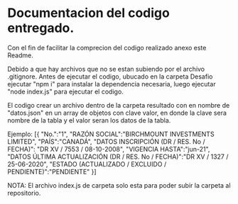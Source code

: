 # Documentacion del codigo entregado.

Con el fin de facilitar la comprecion del codigo realizado anexo este Readme.

Debido a que hay archivos que no se estan subiendo por el archivo .gitignore. Antes de ejecutar el codigo, ubucado en la carpeta Desafio ejecutar "npm i" para instalar la dependencia necesaria, luego ejecutar "node index.js" para ejecutar el codigo.

El codigo crear un archivo dentro de la carpeta resultado con en nombre de "datos.json" en un array de objetos con clave valor, en donde la clave sera nombre de la tabla y el valor seran los datos de la tabla.

Ejemplo:
[{
"No.":"1",
"RAZÓN SOCIAL":"BIRCHMOUNT INVESTMENTS LIMITED",
"PAÍS":"CANADÁ",
"DATOS INSCRIPCIÓN (DR / RES. No / FECHA)":
"DR XV / 7553 / 08-10-2008",
"VIGENCIA HASTA":"jun-21",
"DATOS ÚLTIMA ACTUALIZACIÓN (DR / RES. No / FECHA)":"DR XV / 1327 / 25-06-2020",
"ESTADO (ACTUALIZADO / EXCLUIDO / PENDIENTE)":"PENDIENTE"
}]

NOTA: El archivo index.js de carpeta solo esta para poder subir la carpeta al repositorio.

